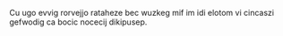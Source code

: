 Cu ugo evvig rorvejjo rataheze bec wuzkeg mif im idi elotom vi cincaszi gefwodig ca bocic nocecij dikipusep.